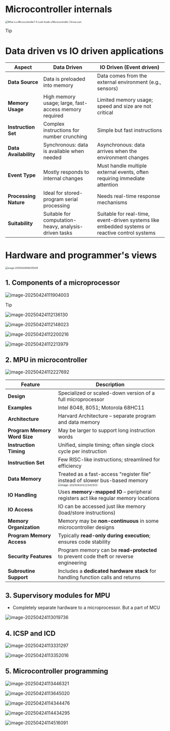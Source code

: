# 			Microcontroller internals

<img src="./assets/0218-mcu_image-1745466505671-3.jpeg" alt="What is a Microcontroller? A Look Inside a Microcontroller | Arrow.com" style="zoom:50%;" />

> [!TIP]
>
> # Data driven vs IO driven applications
>
> | Aspect                | Data Driven                                           | IO Driven (Event driven)                                     |
> | --------------------- | ----------------------------------------------------- | ------------------------------------------------------------ |
> | **Data Source**       | Data is preloaded into memory                         | Data comes from the external environment (e.g., sensors)     |
> | **Memory Usage**      | High memory usage; large, fast-access memory required | Limited memory usage; speed and size are not critical        |
> | **Instruction Set**   | Complex instructions for number crunching             | Simple but fast instructions                                 |
> | **Data Availability** | Synchronous: data is available when needed            | Asynchronous: data arrives when the environment changes      |
> | **Event Type**        | Mostly responds to internal changes                   | Must handle multiple external events, often requiring immediate attention |
> | **Processing Nature** | Ideal for stored-program serial processing            | Needs real-time response mechanisms                          |
> | **Suitability**       | Suitable for computation-heavy, analysis-driven tasks | Suitable for real-time, event-driven systems like embedded systems or reactive control systems |
>
> # Hardware and programmer's views
>
> <img src="./assets/image-20250424092415029.png" alt="image-20250424092415029" style="zoom:50%;" />



## 1. Components of a microprocessor

![image-20250424111904003](./assets/image-20250424111904003.png)

> [!TIP]
>
> ![image-20250424112136130](./assets/image-20250424112136130.png)
>
> ![image-20250424112148023](./assets/image-20250424112148023.png)
>
> ![image-20250424112200216](./assets/image-20250424112200216.png)
>
> ![image-20250424112213979](./assets/image-20250424112213979.png)



## 2. MPU in microcontroller

![image-20250424112227692](./assets/image-20250424112227692.png)

| Feature                      | Description                                                  |
| ---------------------------- | ------------------------------------------------------------ |
| **Design**                   | Specialized or scaled-down version of a full microprocessor  |
| **Examples**                 | Intel 8048, 8051; Motorola 68HC11                            |
| **Architecture**             | Harvard Architecture – separate program and data memory      |
| **Program Memory Word Size** | May be larger to support long instruction words              |
| **Instruction Timing**       | Unified, simple timing; often single clock cycle per instruction |
| **Instruction Set**          | Few RISC-like instructions; streamlined for efficiency       |
| **Data Memory**              | Treated as a fast-access "register file" instead of slower bus-based memory                   <img src="./assets/image-20250424112341503.png" alt="image-20250424112341503" style="zoom:50%;" /> |
| **IO Handling**              | Uses **memory-mapped IO** – peripheral registers act like regular memory locations |
| **IO Access**                | IO can be accessed just like memory (load/store instructions) |
| **Memory Organization**      | Memory may be **non-continuous** in some microcontroller designs |
| **Program Memory Access**    | Typically **read-only during execution**; ensures code stability |
| **Security Features**        | Program memory can be **read-protected** to prevent code theft or reverse engineering |
| **Subroutine Support**       | Includes a **dedicated hardware stack** for handling function calls and returns |

## 3. Supervisory modules for MPU

- Completely separate hardware to a microprocessor. But a part of MCU

![image-20250424113019736](./assets/image-20250424113019736.png)

## 4. ICSP and ICD

![image-20250424113331297](./assets/image-20250424113331297.png)

![image-20250424113352016](./assets/image-20250424113352016.png)

## 5. Microcontroller programming

![image-20250424113446321](./assets/image-20250424113446321.png)

![image-20250424113645020](./assets/image-20250424113645020.png)

![image-20250424114344476](./assets/image-20250424114344476.png)

![image-20250424114434295](./assets/image-20250424114434295.png)

![image-20250424114516091](./assets/image-20250424114516091.png)

